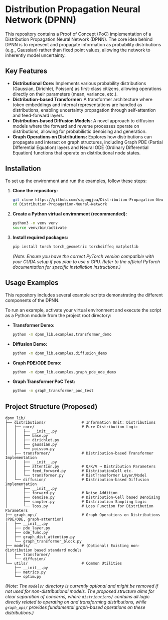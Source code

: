 # Distribution Propagation Neural Network (DPNN)

This repository contains a Proof of Concept (PoC) implementation of a Distribution Propagation Neural Network (DPNN). The core idea behind DPNN is to represent and propagate information as probability distributions (e.g., Gaussian) rather than fixed point values, allowing the network to inherently model uncertainty.

## Key Features

-   **Distributional Core:** Implements various probability distributions (Gaussian, Dirichlet, Poisson) as first-class citizens, allowing operations directly on their parameters (mean, variance, etc.).
-   **Distribution-based Transformer:** A transformer architecture where token embeddings and internal representations are handled as distributions, enabling uncertainty propagation through self-attention and feed-forward layers.
-   **Distribution-based Diffusion Models:** A novel approach to diffusion models where the forward and reverse processes operate on distributions, allowing for probabilistic denoising and generation.
-   **Graph Operations on Distributions:** Explores how distributions can propagate and interact on graph structures, including Graph PDE (Partial Differential Equation) layers and Neural ODE (Ordinary Differential Equation) functions that operate on distributional node states.

## Installation

To set up the environment and run the examples, follow these steps:

1.  **Clone the repository:**
    ```bash
    git clone https://github.com/sigongjoa/Distribution-Propagation-Neural-Network.git
    cd Distribution-Propagation-Neural-Network
    ```

2.  **Create a Python virtual environment (recommended):**
    ```bash
    python3 -m venv venv
    source venv/bin/activate
    ```

3.  **Install required packages:**
    ```bash
    pip install torch torch_geometric torchdiffeq matplotlib
    ```
    *(Note: Ensure you have the correct PyTorch version compatible with your CUDA setup if you plan to use a GPU. Refer to the official PyTorch documentation for specific installation instructions.)*

## Usage Examples

This repository includes several example scripts demonstrating the different components of the DPNN.

To run an example, activate your virtual environment and execute the script as a Python module from the project root directory:

-   **Transformer Demo:**
    ```bash
    python -m dpnn_lib.examples.transformer_demo
    ```

-   **Diffusion Demo:**
    ```bash
    python -m dpnn_lib.examples.diffusion_demo
    ```

-   **Graph PDE/ODE Demo:**
    ```bash
    python -m dpnn_lib.examples.graph_pde_ode_demo
    ```

-   **Graph Transformer PoC Test:**
    ```bash
    python -m graph_transformer_poc_test
    ```

## Project Structure (Proposed)

```
dpnn_lib/
├── distributions/                # Information Unit: Distributions
│   ├── core/                     # Pure Distribution Logic
│   │   ├── __init__.py
│   │   ├── base.py
│   │   ├── dirichlet.py
│   │   ├── gaussian.py
│   │   └── poisson.py
│   ├── transformer/              # Distribution-based Transformer Implementation
│   │   ├── __init__.py
│   │   ├── attention.py          # Q/K/V → Distribution Parameters
│   │   ├── feed_forward.py       # DistributionCell etc.
│   │   └── transformer.py        # DistTransformer Layer/Model
│   └── diffusion/                # Distribution-based Diffusion Implementation
│       ├── __init__.py
│       ├── forward.py            # Noise Addition
│       ├── denoise.py            # Distribution-Cell based Denoising
│       ├── sampler.py            # Distribution Sampling Logic
│       └── loss.py               # Loss Function for Distribution Parameters
├── graph_ops/                    # Graph Operations on Distributions (PDE/ODE, graph-attention)
│   ├── __init__.py
│   ├── pde_layer.py
│   ├── ode_func.py
│   ├── graph_dist_attention.py
│   └── graph_transformer_block.py
├── models/                       # (Optional) Existing non-distribution based standard models
│   ├── transformer/
│   └── diffusion/
└── utils/                        # Common Utilities
    ├── __init__.py
    ├── metrics.py
    └── optim.py
```

*(Note: The `models/` directory is currently optional and might be removed if not used for non-distributional models. The proposed structure aims for clear separation of concerns, where `distributions/` contains all logic directly related to operating on and transforming distributions, while `graph_ops/` provides fundamental graph-based operations on these distributions.)*
